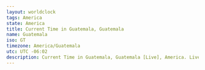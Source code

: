 ```yaml
---
layout: worldclock
tags: America
state: America
title: Current Time in Guatemala, Guatemala
name: Guatemala
iso: GT
timezone: America/Guatemala
utc: UTC -06:02
description: Current Time in Guatemala, Guatemala [Live], America. Live update now time in Guatemala, timezone America/Guatemala, UTC -06:02, Country ISO code & Current Local Time.
---
```


